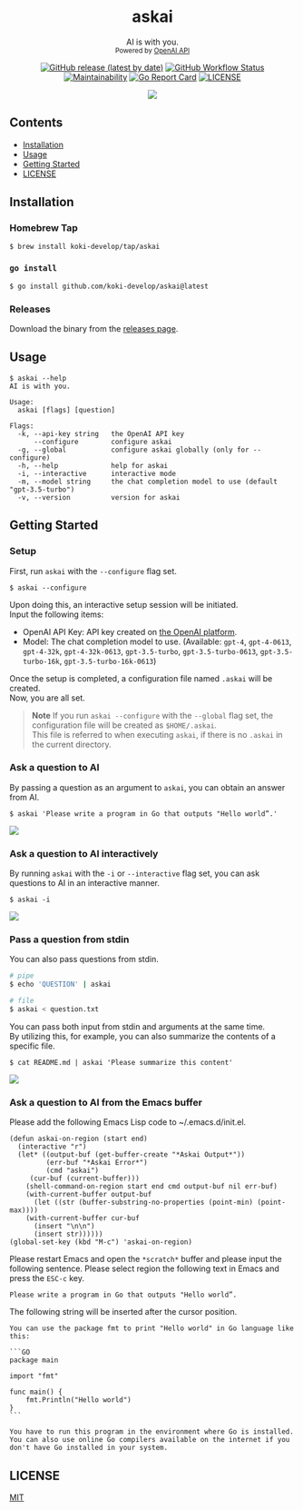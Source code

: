 <h1 align="center">askai</h1>

<p align="center">
AI is with you.<br>
<small>Powered by <a href="https://openai.com/blog/openai-api">OpenAI API</a></small>
</p>

<p align="center">
<a href="https://github.com/koki-develop/askai/releases/latest"><img src="https://img.shields.io/github/v/release/koki-develop/askai" alt="GitHub release (latest by date)"></a>
<a href="https://github.com/koki-develop/askai/actions/workflows/ci.yml"><img src="https://img.shields.io/github/actions/workflow/status/koki-develop/askai/ci.yml?logo=github" alt="GitHub Workflow Status"></a>
<a href="https://codeclimate.com/github/koki-develop/askai/maintainability"><img src="https://img.shields.io/codeclimate/maintainability/koki-develop/askai?style=flat&amp;logo=codeclimate" alt="Maintainability"></a>
<a href="https://goreportcard.com/report/github.com/koki-develop/askai"><img src="https://goreportcard.com/badge/github.com/koki-develop/askai" alt="Go Report Card"></a>
<a href="./LICENSE"><img src="https://img.shields.io/github/license/koki-develop/askai" alt="LICENSE"></a>
</p>

<p align="center">
<img src="./assets/demo.gif" >
</p>

## Contents

- [Installation](#installation)
- [Usage](#usage)
- [Getting Started](#getting-started)
- [LICENSE](#license)

## Installation

### Homebrew Tap

```console
$ brew install koki-develop/tap/askai
```

### `go install`

```console
$ go install github.com/koki-develop/askai@latest
```

### Releases

Download the binary from the [releases page](https://github.com/koki-develop/askai/releases/latest).

## Usage

```console
$ askai --help
AI is with you.

Usage:
  askai [flags] [question]

Flags:
  -k, --api-key string   the OpenAI API key
      --configure        configure askai
  -g, --global           configure askai globally (only for --configure)
  -h, --help             help for askai
  -i, --interactive      interactive mode
  -m, --model string     the chat completion model to use (default "gpt-3.5-turbo")
  -v, --version          version for askai
```

## Getting Started

### Setup

First, run `askai` with the `--configure` flag set.

```console
$ askai --configure
```

Upon doing this, an interactive setup session will be initiated.  
Input the following items:

- OpenAI API Key: API key created on [the OpenAI platform](https://platform.openai.com).
- Model: The chat completion model to use. (Available: `gpt-4`, `gpt-4-0613`, `gpt-4-32k`, `gpt-4-32k-0613`, `gpt-3.5-turbo`, `gpt-3.5-turbo-0613`, `gpt-3.5-turbo-16k`, `gpt-3.5-turbo-16k-0613`)

Once the setup is completed, a configuration file named `.askai` will be created.  
Now, you are all set.

> **Note**
> If you run `askai --configure` with the `--global` flag set, the configuration file will be created as `$HOME/.askai`.  
> This file is referred to when executing `askai`, if there is no `.askai` in the current directory.

### Ask a question to AI

By passing a question as an argument to `askai`, you can obtain an answer from AI.

```console
$ askai 'Please write a program in Go that outputs "Hello world”.'
```

![](./assets/oneshot.gif)

### Ask a question to AI interactively

By running `askai` with the `-i` or `--interactive` flag set, you can ask questions to AI in an interactive manner.

```console
$ askai -i
```

![](./assets/demo.gif)

### Pass a question from stdin

You can also pass questions from stdin.

```sh
# pipe
$ echo 'QUESTION' | askai

# file
$ askai < question.txt
```

You can pass both input from stdin and arguments at the same time.  
By utilizing this, for example, you can also summarize the contents of a specific file.

```console
$ cat README.md | askai 'Please summarize this content'
```

![](./assets/summarize.gif)

### Ask a question to AI from the Emacs buffer

Please add the following Emacs Lisp code to ~/.emacs.d/init.el.

```Emacs Lisp
(defun askai-on-region (start end)
  (interactive "r")
  (let* ((output-buf (get-buffer-create "*Askai Output*"))
         (err-buf "*Askai Error*")
         (cmd "askai")
	 (cur-buf (current-buffer)))
    (shell-command-on-region start end cmd output-buf nil err-buf)
    (with-current-buffer output-buf
      (let ((str (buffer-substring-no-properties (point-min) (point-max))))
	(with-current-buffer cur-buf
	  (insert "\n\n")
	  (insert str))))))
(global-set-key (kbd "M-c") 'askai-on-region)
```

Please restart Emacs and open the `*scratch*` buffer and please input the following sentence.
Please select region the following text in Emacs and press the `ESC-c` key.

```
Please write a program in Go that outputs "Hello world”.
```

The following string will be inserted after the cursor position.

````
You can use the package fmt to print "Hello world" in Go language like this:

```GO
package main

import "fmt"

func main() {
    fmt.Println("Hello world")
}
```

You have to run this program in the environment where Go is installed. You can also use online Go compilers available on the internet if you don't have Go installed in your system.
````


## LICENSE

[MIT](./LICENSE)
